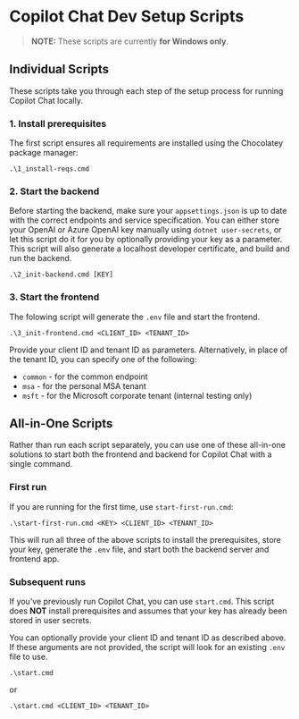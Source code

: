 # Copilot Chat Dev Setup Scripts

> **NOTE:**  These scripts are currently **for Windows only**.

## Individual Scripts

These scripts take you through each step of the setup process for running Copilot Chat locally.

### 1. Install prerequisites
The first script ensures all requirements are installed using the Chocolatey package manager:
```
.\1_install-reqs.cmd
```

### 2. Start the backend
Before starting the backend, make sure your `appsettings.json` is up to date with the correct endpoints and service specification. You can either store your OpenAI or Azure OpenAI key manually using `dotnet user-secrets`, or let this script do it for you by optionally providing your key as a parameter. 
This script will also generate a localhost developer certificate, and build and run the backend.
```
.\2_init-backend.cmd [KEY]
```

### 3. Start the frontend

The folowing script will generate the `.env` file and start the frontend.
```
.\3_init-frontend.cmd <CLIENT_ID> <TENANT_ID>
```
 Provide your client ID and tenant ID as parameters.
 Alternatively, in place of the tenant ID, you can specify one of the following:
- `common` - for the common endpoint
- `msa` - for the personal MSA tenant
- `msft` - for the Microsoft corporate tenant (internal testing only)



## All-in-One Scripts

Rather than run each script separately, you can use one of these all-in-one solutions to start both the frontend and backend for Copilot Chat with a single command.

### First run
If you are running for the first time, use `start-first-run.cmd`:
```
.\start-first-run.cmd <KEY> <CLIENT_ID> <TENANT_ID>
```
This will run all three of the above scripts to install the prerequisites, store your key, generate the `.env` file, and start both the backend server and frontend app.


### Subsequent runs
If you've previously run Copilot Chat, you can use `start.cmd`. This script does **NOT** install prerequisites and assumes that your key has already been stored in user secrets.

You can optionally provide your client ID and tenant ID as described above. If these arguments are not provided, the script will look for an existing `.env` file to use.

```
.\start.cmd
```
or
```
.\start.cmd <CLIENT_ID> <TENANT_ID>
```
